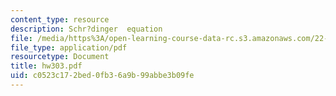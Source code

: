 ```yaml
---
content_type: resource
description: Schr?dinger  equation
file: /media/https%3A/open-learning-course-data-rc.s3.amazonaws.com/22-101-applied-nuclear-physics-fall-2003/c0523c172bed0fb36a9b99abbe3b09fe_hw303.pdf
file_type: application/pdf
resourcetype: Document
title: hw303.pdf
uid: c0523c17-2bed-0fb3-6a9b-99abbe3b09fe
---
```

